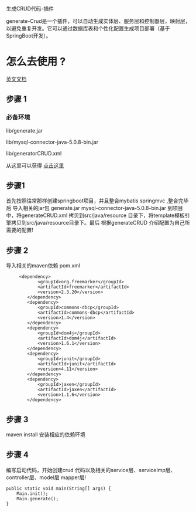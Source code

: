  <p>生成CRUD代码-插件
     
generate-Crud是一个插件，可以自动生成实体层、服务层和控制器层，映射层，以避免重复开发。它可以通过数据库表和个性化配置生成项目部署（基于SpringBoot开发）。</p>
<H1>怎么去使用 ?</H1>
<a href="README.md"<H2>英文文档</H2></a>
<H2>步骤 1</H2>
<H3>必备环境</H3>
<p>lib/generate.jar</p>
<p>lib/mysql-connector-java-5.0.8-bin.jar</p>
<p>lib/generatorCRUD.xml</p>
<p>从这里可以获得 <a href="/lib">点击这里</a></p>
<H2>步骤1</H2>
<p> 
 首先按照往常那样创建springboot项目，并且整合mybatis springmvc ,整合完毕后
 导入相关的jar包 generate.jar  mysql-connector-java-5.0.8-bin.jar 到项目中，将generateCRUD.xml
 拷贝到src/java/resource 目录下，将template模板引擎拷贝到src/java/resource目录下。最后
 根据generateCRUD 介绍配置为自己所需要的配置!</p>
<H2>步骤 2</H2>
导入相关的maven依赖
pom.xml

         <dependency>
    			<groupId>org.freemarker</groupId>
    			<artifactId>freemarker</artifactId>
    			<version>2.3.20</version>
    		</dependency>
    		<dependency>
    			<groupId>commons-dbcp</groupId>
    			<artifactId>commons-dbcp</artifactId>
    			<version>1.4</version>
    		</dependency>
    		<dependency>
    			<groupId>dom4j</groupId>
    			<artifactId>dom4j</artifactId>
    			<version>1.6.1</version>
    		</dependency>
    		<dependency>
    			<groupId>junit</groupId>
    			<artifactId>junit</artifactId>
    			<version>4.11</version>
    		</dependency>
    		<dependency>
    			<groupId>jaxen</groupId>
    			<artifactId>jaxen</artifactId>
    			<version>1.1.6</version>
    		</dependency>

<H2>步骤 3</H2>
<P>   maven install 安装相应的依赖环境 </P>
<H2>步骤 4</H2>
<p> 编写启动代码，开始创建crud 代码以及相关的service层、serviceImp层、controller层、model层
mapper层!</p>

	public static void main(String[] args) {
		Main.init();
		Main.generate();
	}

